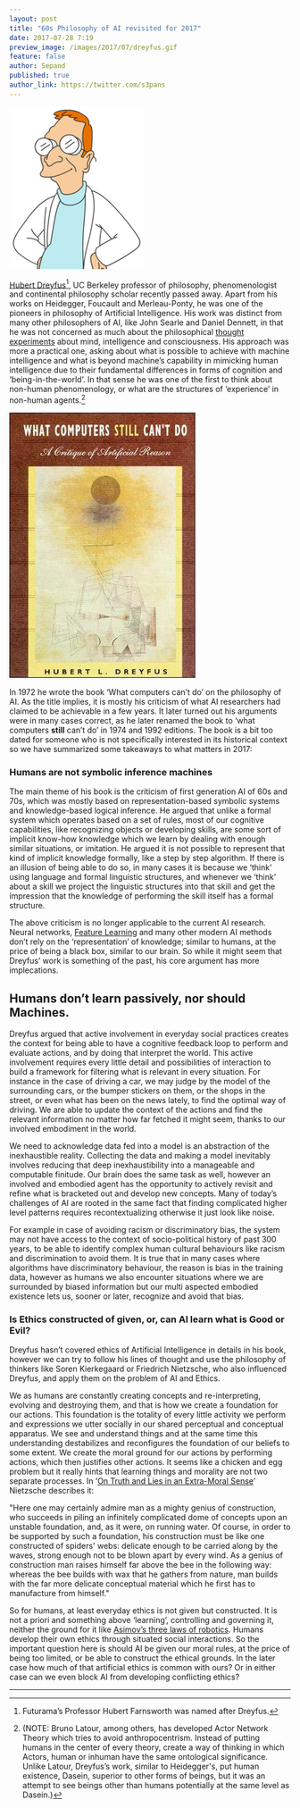 ```yaml
---
layout: post
title: "60s Philosophy of AI revisited for 2017"
date: 2017-07-28 7:19
preview_image: /images/2017/07/dreyfus.gif
feature: false
author: Sepand
published: true
author_link: https://twitter.com/s3pans
---
```


![hubert dreyfus](/images/2017/07/dreyfus.gif)


[Hubert Dreyfus](http://news.berkeley.edu/2017/04/24/hubert-dreyfus/)[^1], UC Berkeley professor of philosophy, phenomenologist and continental philosophy scholar recently passed away. Apart from his works on Heidegger, Foucault and Merleau-Ponty, he was one of the pioneers in philosophy of Artificial Intelligence. His work was distinct from many other philosophers of AI, like John Searle and Daniel Dennett, in that he was not concerned as much about the philosophical [thought experiments](https://en.wikipedia.org/wiki/Chinese_room) about mind, intelligence and consciousness. His approach was more a practical one, asking about what is possible to achieve with machine intelligence and what is beyond machine’s capability in mimicking human intelligence due to their fundamental differences in forms of cognition and ‘being-in-the-world’. In that sense he was one of the first to think about non-human phenomenology, or what are the structures of ‘experience’ in non-human agents.[^2]

![What computers still can't do](/images/2017/07/what_computers.gif)

In 1972 he wrote the book ‘What computers can’t do’ on the philosophy of AI. As the title implies, it is mostly his criticism of what AI researchers had claimed to be achievable in a few years. It later turned out his arguments were in many cases correct, as he later renamed the book to ‘what computers **still** can’t do’ in 1974 and 1992 editions. The book is a bit too dated for someone who is not specifically interested in its historical context so we have summarized some takeaways to what matters in 2017:

### Humans are not symbolic inference machines

The main theme of his book is the criticism of first generation AI of 60s and 70s, which was mostly based on representation-based symbolic systems and knowledge-based logical inference. He argued that unlike a formal system which operates based on a set of rules, most of our cognitive capabilities, like recognizing objects or developing skills, are some sort of implicit know-how knowledge which we learn by dealing with enough similar situations, or imitation. He argued it is not possible to represent that kind of implicit knowledge formally, like a step by step algorithm. If there is an illusion of being able to do so, in many cases it is because we ‘think’ using language and formal linguistic structures, and whenever we ‘think’ about a skill we project the linguistic structures into that skill and get the impression that the knowledge of performing the skill itself has a formal structure.

The above criticism is no longer applicable to the current AI research. Neural networks, [Feature Learning](https://en.wikipedia.org/wiki/Feature_learning) and many other modern AI methods don’t rely on the ‘representation’ of knowledge; similar to humans, at the price of being a black box, similar to our brain. So while it might seem that Dreyfus’ work is something of the past, his core argument has more implecations.

## Humans don’t learn passively, nor should Machines.

Dreyfus argued that active involvement in everyday social practices creates the context for being able to have a cognitive feedback loop to perform and evaluate actions, and by doing that interpret the world. This active involvement requires every little detail and possibilities of interaction to build a framework for filtering what is relevant in every situation. For instance in the case of driving a car, we may judge by the model of the surrounding cars, or the bumper stickers on them, or the shops in the street, or even what has been on the news lately, to find the optimal way of driving. We are able to update the context of the actions and find the relevant information no matter how far fetched it might seem, thanks to our involved embodiment in the world.

We need to acknowledge data fed into a model is an abstraction of the inexhaustible reality. Collecting the data and making a model inevitably involves reducing that deep inexhaustibility into a manageable and computable finitude. Our brain does the same task as well, however an involved and embodied agent has the opportunity to actively revisit and refine what is bracketed out and develop new concepts. Many of today’s challenges of AI are rooted in the same fact that finding complicated higher level patterns requires recontextualizing otherwise it just look like noise.



For example in case of avoiding racism or discriminatory bias, the system may not have access to the context of socio-political history of past 300 years, to be able to identify complex human cultural behaviours like racism and discrimination to avoid them. It is true that in many cases where algorithms have discriminatory behaviour, the reason is bias in the training data, however as humans we also encounter situations where we are surrounded by biased information but our multi aspected embodied existence lets us, sooner or later, recognize and avoid that bias.

### Is Ethics constructed of given, or, can AI learn what is Good or Evil?

Dreyfus hasn’t covered ethics of Artificial Intelligence in details in his book, however we can try to follow his lines of thought and use the philosophy of thinkers like Soren Kierkegaard or Friedrich Nietzsche, who also influenced Dreyfus, and apply them on the problem of AI and Ethics.

We as humans are constantly creating concepts and re-interpreting, evolving and destroying them, and that is how we create a foundation for our actions. This foundation is the totality of every little activity we perform and expressions we utter socially in our shared perceptual and conceptual apparatus. We see and understand things and at the same time this understanding destabilizes and reconfigures the foundation of our beliefs to some extent. We create the moral ground for our actions by performing actions, which then justifies other actions. It seems like a chicken and egg problem but it really hints that learning things and morality are not two separate processes. In ‘[On Truth and Lies in an Extra-Moral Sense](http://nietzsche.holtof.com/Nietzsche_various/on_truth_and_lies.htm)’ Nietzsche describes it:

"Here one may certainly admire man as a mighty genius of construction, who succeeds in piling an infinitely complicated dome of concepts upon an unstable foundation, and, as it were, on running water. Of course, in order to be supported by such a foundation, his construction must be like one constructed of spiders' webs: delicate enough to be carried along by the waves, strong enough not to be blown apart by every wind. As a genius of construction man raises himself far above the bee in the following way: whereas the bee builds with wax that he gathers from nature, man builds with the far more delicate conceptual material which he first has to manufacture from himself."

So for humans, at least everyday ethics is not given but constructed. It is not a priori and  something above ‘learning’, controlling and governing it, neither the ground for it like [Asimov’s three laws of robotics](https://en.wikipedia.org/wiki/Three_Laws_of_Robotics). Humans develop their own ethics through situated social interactions. So the important question here is should AI be given our moral rules, at the price of being too limited, or be able to construct the ethical grounds. In the later case how much of that artificial ethics is common with ours? Or in either case can we even block AI from developing conflicting ethics?

----

[^1]:  Futurama’s Professor Hubert Farnsworth was named after Dreyfus.

[^2]:  (NOTE:  Bruno Latour, among others, has developed Actor Network Theory which tries to avoid anthropocentrism. Instead of putting humans in the center of every theory, create a way of thinking in which Actors, human or inhuman have the same ontological significance. Unlike Latour, Dreyfus’s work, similar to Heidegger's, put human existence, Dasein, superior to other forms of beings, but it was an attempt to see beings other than humans potentially at the same level as Dasein.)


